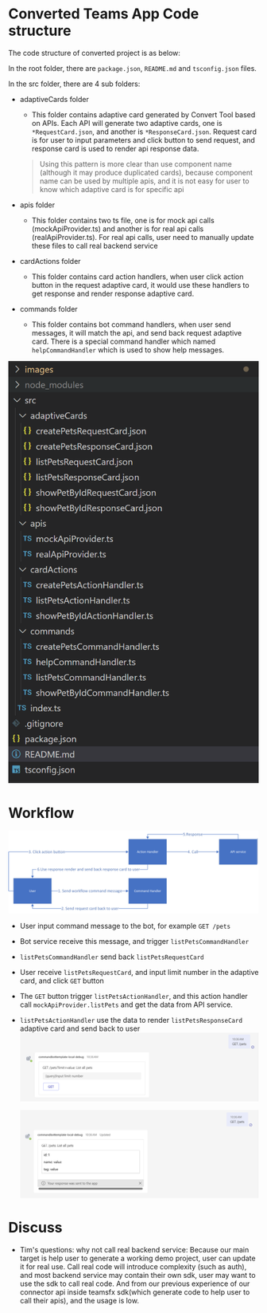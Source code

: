 # Converted Teams App Code structure
The code structure of converted project is as below:

In the root folder, there are `package.json`, `README.md` and `tsconfig.json` files.

In the src folder, there are 4 sub folders:
* adaptiveCards folder
    - This folder contains adaptive card generated by Convert Tool based on APIs. Each API will generate two adaptive cards, one is `*RequestCard.json`, and another is `*ResponseCard.json`. Request card is for user to input parameters and click button to send request, and response card is used to render api response data.
    > Using this pattern is more clear than use component name (although it may produce duplicated cards), because component name can be used by multiple apis, and it is not easy for user to know which adaptive card is for specific api

* apis folder
    - This folder contains two ts file, one is for mock api calls (mockApiProvider.ts) and another is for real api calls (realApiProvider.ts). For real api calls, user need to manually update these files to call real backend service

* cardActions folder
    - This folder contains card action handlers, when user click action button in the request adaptive card, it would use these handlers to get response and render response adaptive card.

* commands folder
    - This folder contains bot command handlers, when user send messages, it will match the api, and send back request adaptive card. There is a special command handler which named `helpCommandHandler` which is used to show help messages.

![](./images/project-structure.png)

# Workflow
![](./images/workflow-command-workflow.png)
- User input command message to the bot, for example `GET /pets`
- Bot service receive this message, and trigger `listPetsCommandHandler`
- `listPetsCommandHandler` send back `listPetsRequestCard`
- User receive `listPetsRequestCard`, and input limit number in the adaptive card, and click `GET` button
- The `GET` button trigger `listPetsActionHandler`, and this action handler call `mockApiProvider.listPets` and get the data from API service.
- `listPetsActionHandler` use the data to render `listPetsResponseCard` adaptive card and send back to user
  ![](./images/workflow1.png)

  ![](./images/workflow2.png)

# Discuss
- Tim's questions: why not call real backend service: Because our main target is help user to generate a working demo project, user can update it for real use. Call real code will introduce complexity (such as auth), and most backend service may contain their own sdk, user may want to use the sdk to call real code. And from our previous experience of our connector api inside teamsfx sdk(which generate code to help user to call their apis), and the usage is low.